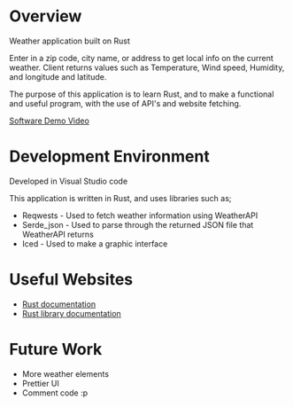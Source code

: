 # Overview

Weather application built on Rust

Enter in a zip code, city name, or address to get local info on the current weather. 
Client returns values such as Temperature, Wind speed, Humidity, and longitude and latitude.

The purpose of this application is to learn Rust, and to make a functional and useful program, with the use of API's and website fetching.

[Software Demo Video](https://youtu.be/qDqzN4YRofU)

# Development Environment

Developed in Visual Studio code

This application is written in Rust, and uses libraries such as;
- Reqwests - Used to fetch weather information using WeatherAPI
- Serde_json - Used to parse through the returned JSON file that WeatherAPI returns
- Iced - Used to make a graphic interface

# Useful Websites

- [Rust documentation](https://doc.rust-lang.org/rust-by-example/index.html)
- [Rust library documentation](https://docs.rs/)

# Future Work

- More weather elements
- Prettier UI
- Comment code :p
